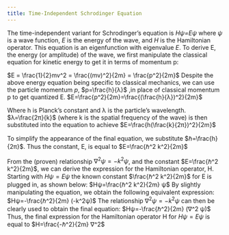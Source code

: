 ```yaml
---
title: Time-Independent Schrodinger Equation
---
```


The time-independent variant for Schrodinger’s equation is *Hψ=Eψ* where *ψ* is a wave function, *E* is the energy of the wave, and *H* is the Hamiltonian operator. This equation is an eigenfunction with eigenvalue *E*.
To derive E, the energy (or amplitude) of the wave, we first manipulate the classical equation for kinetic energy to get it in terms of momentum p:

$E = \frac{1}{2}mv^2 = \frac{(mv)^2}{2m} = \frac{p^2}{2m}$
Despite the above energy equation being specific to classical mechanics, we can use the particle momentum $p$, $p=\frac{h}{λ}$ ,in place of classical momentum p to get quantized E.
$E=\frac{p^2}{2m}=\frac{(\frac{h}{λ})^2}{2m}$

Where h is Planck’s constant and λ is the particle’s wavelength.
$λ=\frac{2π}{k}$ (where k is the spatial frequency of the wave) is then substituted into the equation to achieve
$E=\frac{h(\frac{k}{2π})^2}{2m}$

To simplify the appearance of the final equation, we substitute $ℏ=\frac{h}{2π}$. Thus the constant, E, is equal to 
$E=\frac{ℏ^2 k^2}{2m}$

From the (proven) relationship $∇^2 ψ=-k^2ψ$, and the constant $E=\frac{ℏ^2 k^2}{2m}$, we can derive the expression for the Hamiltonian operator, H.
Starting with $Hψ=Eψ$ the known constant $\frac{ℏ^2 k^2}{2m}$ for E is plugged in, as shown below:
$Hψ=\frac{ℏ^2 k^2}{2m} ψ$
By slightly manipulating the equation, we obtain the following equivalent expression:
$Hψ=-\frac{ℏ^2}{2m} (-k^2ψ)$
The relationship $∇^2 ψ=-k^2 ψ$ can then be clearly used to obtain the final equation:
$Hψ=-\frac{ℏ^2}{2m} (∇^2 ψ)$
Thus, the final expression for the Hamiltonian operator H for $Hψ=Eψ$ is equal to
$H=\frac{-ℏ^2}{2m} ∇^2$



